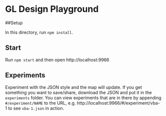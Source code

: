 # GL Design Playground

##Setup

In this directory, run `npm install`.

## Start

Run `npm start` and then open http://localhost:9966

## Experiments

Experiment with the JSON style and the map will update.  If you get something
you want to save/share, download the JSON and put it in the `experiments` folder.
You can view experiments that are in there by appending `#/experiment/NAME` to the URL,
e.g. http://localhost:9966/#/experiment/vba-1 to see `vba-1.json` in action.

